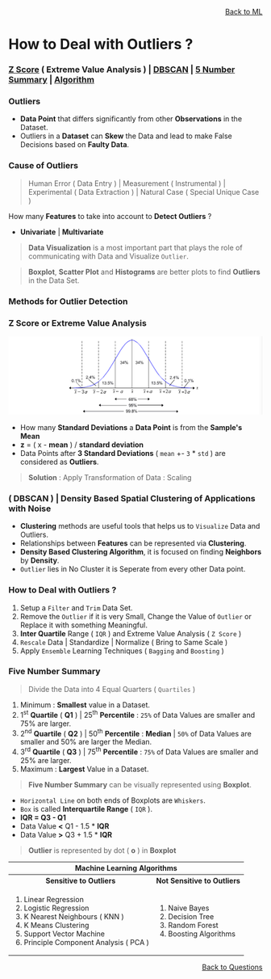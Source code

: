 <p align='right'><a align="right" href="https://github.com/KIRANKUMAR7296/Library/blob/main/Machine%20Learning/Machine%20Learning%20Models.md">Back to ML</a></p>

# How to Deal with Outliers ?

<h3><a href="#zscore">Z Score</a> ( Extreme Value Analysis ) | <a href="#dbscan">DBSCAN</a> | <a href="#summary">5 Number Summary</a> | <a href="#algo">Algorithm</a></h3>

### Outliers
- **Data Point** that differs significantly from other **Observations** in the Dataset.
- Outliers in a **Dataset** can **Skew** the Data and lead to make False Decisions based on **Faulty Data**.

### Cause of Outliers 

> Human Error ( Data Entry ) | Measurement ( Instrumental ) | Experimental ( Data Extraction ) | Natural Case ( Special Unique Case )

How many **Features** to take into account to **Detect Outliers** ?
- **Univariate** | **Multivariate**

> **Data Visualization** is a most important part that plays the role of communicating with Data and Visualize `Outlier`.

> **Boxplot**, **Scatter Plot** and **Histograms** are better plots to find **Outliers** in the Data Set.

### Methods for Outlier Detection

<h3 name="zscore"> Z Score or Extreme Value Analysis</h3>

![Standard Deviation](Image/Std.png)

- How many **Standard Deviations** a **Data Point** is from the **Sample's Mean**
- **z** = ( x - **mean** ) / **standard deviation**
- Data Points after **3 Standard Deviations** ( `mean` +- `3` * `std` ) are considered as **Outliers**.

> **Solution** : Apply Transformation of Data : Scaling

<h3 name="dbscan"> ( DBSCAN ) | Density Based Spatial Clustering of Applications with Noise</h3>

- **Clustering** methods are useful tools that helps us to `Visualize` Data and Outliers.
- Relationships between **Features** can be represented via **Clustering**.
- **Density Based Clustering Algorithm**, it is focused on finding **Neighbors** by **Density**.
- `Outlier` lies in No Cluster it is Seperate from every other Data point.

### How to Deal with Outliers ?

1. Setup a `Filter` and `Trim` Data Set.
2. Remove the `Outlier` if it is very Small, Change the Value of `Outlier` or Replace it with something Meaningful.
3. **Inter Quartile** Range ( `IQR` ) and Extreme Value Analysis ( `Z Score` )
5. `Rescale` Data | Standardize | Normalize ( Bring to Same Scale )
6. Apply `Ensemble` Learning Techniques ( `Bagging` and `Boosting` )

<h3 name="summary"> Five Number Summary</h3>

> Divide the Data into 4 Equal Quarters ( `Quartiles` ) 

1. Minimum : **Smallest** value in a Dataset.
2. 1<sup>st</sup> **Quartile** ( **Q1** ) | 25<sup>th</sup> **Percentile** : `25%` of Data Values are smaller and 75% are larger.
3. 2<sup>nd</sup> **Quartile** ( **Q2** ) | 50<sup>th</sup> **Percentile** : **Median** | `50%` of Data Values are smaller and 50% are larger the Median.
4. 3<sup>rd</sup> **Quartile** ( **Q3** ) | 75<sup>th</sup> **Percentile** : `75%` of Data Values are smaller and 25% are larger.
5. Maximum : **Largest** Value in a Dataset.

> **Five Number Summary** can be visually represented using **Boxplot**.
- `Horizontal Line` on both ends of Boxplots are `Whiskers`.
- `Box` is called **Interquartile Range** ( `IQR` ).
- **IQR = Q3 - Q1** 
- Data Value **<** Q1 - 1.5 * **IQR** 
- Data Value **>** Q3 + 1.5 * **IQR**

> **Outlier** is represented by dot ( **o** ) in **Boxplot**  

<table>
  <tr>
    <th colspan="2">Machine Learning Algorithms</th>
  </tr>
  <tr>
    <th>Sensitive to Outliers</th>
    <th>Not Sensitive to Outliers</th>
  </tr>
   <tr>
    <td>
      <ol type="1">
        <li>Linear Regression</li>
        <li>Logistic Regression</li>
        <li>K Nearest Neighbours ( KNN )</li>
        <li>K Means Clustering</li>
        <li>Support Vector Machine</li>
        <li>Principle Component Analysis ( PCA )</li>
      </ol>
    </td>
    <td>
      <ol type="1">
        <li>Naive Bayes</li>
        <li>Decision Tree</li>
        <li>Random Forest</li>        
        <li>Boosting Algorithms</li>        
      </ol>
    </td>
  </tr>
</table>

<p align='right'><a align="right" href="https://github.com/KIRANKUMAR7296/Library/blob/main/Interview.md">Back to Questions</a></p>
